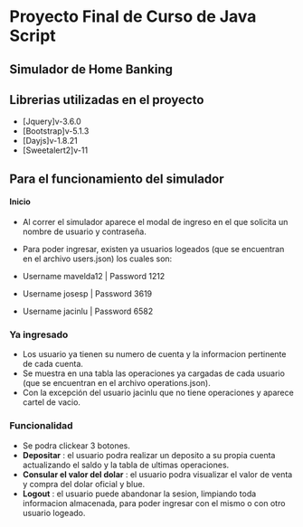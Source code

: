 # Proyecto Final de Curso de Java Script
## Simulador de Home Banking
## Librerias utilizadas en el proyecto
- [Jquery]v-3.6.0 
- [Bootstrap]v-5.1.3
- [Dayjs]v-1.8.21
- [Sweetalert2]v-11

## Para el funcionamiento del simulador
#### Inicio
- Al correr el simulador aparece el modal de ingreso en el que solicita un nombre de usuario y contraseña.
- Para poder ingresar, existen ya usuarios logeados (que se encuentran en el archivo users.json) los cuales son:

- Username mavelda12 | Password 1212
- Username josesp | Password 3619
- Username jacinlu | Password 6582

### Ya ingresado
- Los usuario ya tienen su numero de cuenta y la informacion pertinente de cada cuenta.
- Se muestra en una tabla las operaciones ya cargadas de cada usuario (que se encuentran en el archivo operations.json).
- Con la excepción del usuario jacinlu que no tiene operaciones y aparece cartel de vacio.

### Funcionalidad
- Se podra clickear 3 botones.
- **Depositar** : el usuario podra realizar un deposito a su propia cuenta actualizando el saldo y la tabla de ultimas operaciones.
- **Consular el valor del dolar** : el usuario podra visualizar el valor de venta y compra del dolar oficial y blue.
- **Logout** : el usuario puede abandonar la sesion, limpiando toda informacion almacenada, para poder ingresar 
  con el mismo o con otro usuario logeado.




